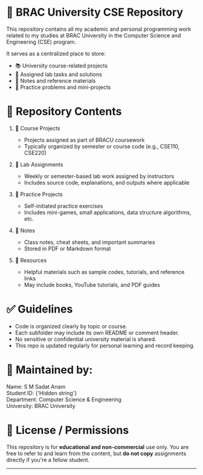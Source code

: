 
📁 BRAC University CSE Repository
================================================

This repository contains all my academic and personal programming work 
related to my studies at BRAC University in the Computer Science and 
Engineering (CSE) program.

It serves as a centralized place to store:
- 📚 University course-related projects
- 🧪 Assigned lab tasks and solutions
- 📝 Notes and reference materials
- 🧩 Practice problems and mini-projects


📌 Repository Contents
================================================

1. 📂 Course Projects
   - Projects assigned as part of BRACU coursework
   - Typically organized by semester or course code (e.g., CSE110, CSE220)

2. 📂 Lab Assignments
   - Weekly or semester-based lab work assigned by instructors
   - Includes source code, explanations, and outputs where applicable

3. 📂 Practice Projects
   - Self-initiated practice exercises
   - Includes mini-games, small applications, data structure algorithms, etc.

4. 📂 Notes
   - Class notes, cheat sheets, and important summaries
   - Stored in PDF or Markdown format

5. 📂 Resources
   - Helpful materials such as sample codes, tutorials, and reference links
   - May include books, YouTube tutorials, and PDF guides


✅ Guidelines
================================================

- Code is organized clearly by topic or course.
- Each subfolder may include its own README or comment header.
- No sensitive or confidential university material is shared.
- This repo is updated regularly for personal learning and record keeping.


📅 Maintained by:
================================================
Name: S M Sadat Anam <Seven>  
Student ID: {'Hidden string'}  
Department: Computer Science & Engineering  
University: BRAC University  


🔗 License / Permissions
================================================
This repository is for **educational and non-commercial** use only.
You are free to refer to and learn from the content, but **do not copy** 
assignments directly if you're a fellow student.

------------------------------------------------

